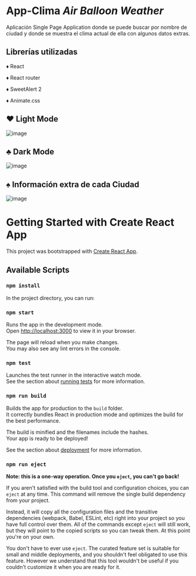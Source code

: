 # App-Clima *Air Balloon Weather*
Aplicación Single Page Application donde se puede buscar por nombre de ciudad y donde se muestra el clima actual de ella con algunos datos extras.

## Librerías utilizadas

♦ React

♦ React router

♦ SweetAlert 2

♦ Animate.css

## ♥ Light Mode

![image](https://user-images.githubusercontent.com/91910994/150370147-d4154032-b9f3-4776-a4e4-5272d86c9aad.png)


## ♣ Dark Mode

![image](https://user-images.githubusercontent.com/91910994/150370265-bd9a46ea-b5f1-45a9-890b-6eed99725802.png)

## ♠ Información extra de cada Ciudad

![image](https://user-images.githubusercontent.com/91910994/150404456-1f59f19f-8fc3-445b-9d81-d1f2c5c8a49e.png)


# Getting Started with Create React App

This project was bootstrapped with [Create React App](https://github.com/facebook/create-react-app).

## Available Scripts

### `npm install`

In the project directory, you can run:

### `npm start`

Runs the app in the development mode.\
Open [http://localhost:3000](http://localhost:3000) to view it in your browser.

The page will reload when you make changes.\
You may also see any lint errors in the console.

### `npm test`

Launches the test runner in the interactive watch mode.\
See the section about [running tests](https://facebook.github.io/create-react-app/docs/running-tests) for more information.

### `npm run build`

Builds the app for production to the `build` folder.\
It correctly bundles React in production mode and optimizes the build for the best performance.

The build is minified and the filenames include the hashes.\
Your app is ready to be deployed!

See the section about [deployment](https://facebook.github.io/create-react-app/docs/deployment) for more information.

### `npm run eject`

**Note: this is a one-way operation. Once you `eject`, you can't go back!**

If you aren't satisfied with the build tool and configuration choices, you can `eject` at any time. This command will remove the single build dependency from your project.

Instead, it will copy all the configuration files and the transitive dependencies (webpack, Babel, ESLint, etc) right into your project so you have full control over them. All of the commands except `eject` will still work, but they will point to the copied scripts so you can tweak them. At this point you're on your own.

You don't have to ever use `eject`. The curated feature set is suitable for small and middle deployments, and you shouldn't feel obligated to use this feature. However we understand that this tool wouldn't be useful if you couldn't customize it when you are ready for it.
